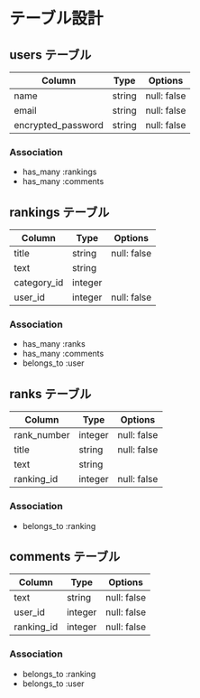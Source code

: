 # テーブル設計

## users テーブル

| Column                | Type   | Options     |
| --------------------- | ------ | ----------- |
| name                  | string | null: false |
| email                 | string | null: false |
| encrypted_password    | string | null: false |

### Association

- has_many :rankings
- has_many :comments

## rankings テーブル

| Column                | Type    | Options     |
| --------------------- | ------- | ----------- |
| title                 | string  | null: false |
| text                  | string  |             |
| category_id           | integer |             |
| user_id               | integer | null: false |

### Association

- has_many :ranks
- has_many :comments
- belongs_to :user

## ranks テーブル

| Column                | Type    | Options     |
| --------------------- | ------- | ----------- |
| rank_number           | integer | null: false |
| title                 | string  | null: false |
| text                  | string  |             |
| ranking_id            | integer | null: false |

### Association

- belongs_to :ranking

## comments テーブル

| Column                | Type    | Options     |
| --------------------- | ------- | ----------- |
| text                  | string  | null: false |
| user_id               | integer | null: false |
| ranking_id            | integer | null: false |

### Association

- belongs_to :ranking
- belongs_to :user